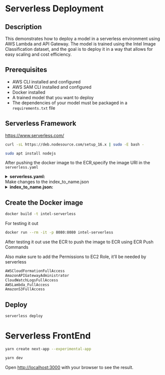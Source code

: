 # Serverless Deployment

## Description

This demonstrates how to deploy a model in a serverless environment using AWS Lambda and API Gateway. The model is trained using the Intel Image Classification dataset, and the goal is to deploy it in a way that allows for easy scaling and cost efficiency.

## Prerequisites

- AWS CLI installed and configured
- AWS SAM CLI installed and configured
- Docker installed
- A trained model that you want to deploy
- The dependencies of your model must be packaged in a `requirements.txt` file

## Serverless Framework

https://www.serverless.com/

```bash
curl -sL https://deb.nodesource.com/setup_16.x | sudo -E bash -
```
```bash
sudo apt install nodejs
```

After pushing the docker image to the ECR,specify the image URI in the `serverless.yaml`

<details>
<summary><b>serverless.yaml:</b></summary>

```bash
service: serverless-intel
 
provider:
  name: aws #cloud provider
  region: ap-south-1 #region (mumbai)
  memorySize: 3008 #memory usage
  timeout: 300 
 
functions:
  intel: 
    image: 294495367161.dkr.ecr.ap-south-1.amazonaws.com/intel-serverless:latest
    events:
      - http:
          path: inference 
          method: post 
          cors: true
```
</details>
Make changes to the index_to_name.json 

<details>
<summary><b>index_to_name.json:</b></summary>

```bash
{
	"0": [
		"buildings"
	],
	"1": [
		"forest"
	],
	"2": [
		"glacier"
	],
	"3": [
		"mountain"
	],
	"4": [
		"sea"
	],
	"5": [
		"street"
	]
}
```
</details>

## Create the Docker image 

```bash
docker build -t intel-serverless
```
For testing it out 

```bash
docker run --rm -it -p 8080:8080 intel-serverless
```
After testing it out use the ECR to push the image to ECR using ECR Push Commands

Also make sure to add the Permissions to EC2 Role, it’ll be needed by serverless

```bash
AWSCloudFormationFullAccess
AmazonAPIGatewayAdministrator
CloudWatchLogsFullAccess
AWSLambda_FullAccess
AmazonS3FullAccess
```
## Deploy
```bash
serverless deploy
```

# Serverless FrontEnd

```bash
yarn create next-app --experimental-app
```

```bash
yarn dev
```

Open [http://localhost:3000](http://localhost:3000) with your browser to see the result.